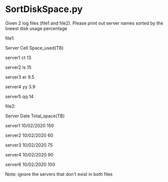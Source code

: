 # SortDiskSpace.py

Given 2 log files (file1 and file2). Please print out server names sorted by the lowest disk usage percentage

file1:

Server Cell Space_used(TB)

server1 ct 13

server2 ls 15

server3 er 9.5

server4 yy 3.9

server5 qq 14
 
file2:

Server Date Total_space(TB)

server1 10/02/2020 150

server2 10/02/2020 60

server3 10/02/2020 75

server4 10/02/2020 90

server6 10/02/2020 100
 
Note: ignore the servers that don't exist in both files
